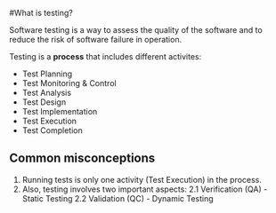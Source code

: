 #What is testing?

Software testing is a way to assess the quality of the software and to reduce the risk of software failure in operation.

Testing is a **process** that includes different activites:

* Test Planning
* Test Monitoring & Control
* Test Analysis
* Test Design
* Test Implementation
* Test Execution
* Test Completion

## Common misconceptions

1. Running tests is only one activity (Test Execution) in the process. 
2. Also, testing involves two important aspects:
  2.1 Verification (QA) - Static Testing
  2.2 Validation (QC) - Dynamic Testing
